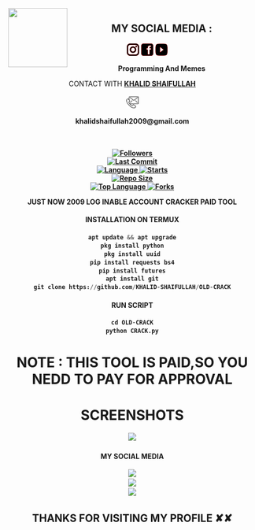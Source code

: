 <img src="https://c.top4top.io/p_2379bo9hu0.jpg" width="120" height="120" align="left">
<center>


   ##  MY SOCIAL MEDIA : <br>

<a href="https://Instagram.com/khalid_vau_2009/" target="_blank"><img src="https://github.com/Azim-vau/Azim-vau/blob/main/IMAGE/instagram.png" alt="alt text" width="25" height="25"></a> 
<a href="https://www.facebook.com/KHALID.CYBER.404" target="_blank"><img src="https://github.com/Azim-vau/Azim-vau/blob/main/IMAGE/facebook.png" alt="alt text" width="25" height="25"></a> <a href="https://youtube.com/channel/UC0egLGX2MkV-yqqC4ej4JYg"><img src="https://github.com/Azim-vau/Azim-vau/blob/main/IMAGE/youtube.png" alt="alt text" width="25" height="25"></a> 
&nbsp;&nbsp;     &nbsp;&nbsp;    &nbsp;&nbsp;   &nbsp;&nbsp;   &nbsp;&nbsp;
  
____Programming And Memes____

CONTACT WITH <a href="https://github.com/KHALID-SHAIFULLAH"><b>KHALID SHAIFULLAH</a> </br><br>
<img src="https://github.com/Azim-vau/Azim-vau/blob/main/IMAGE/contact.png" alt="alt text" width="25" height="25"> <br>
<p>khalidshaifullah2009@gmail.com</p>  <br> <br> 


<a href="https://github.com/KHALID-SHAIFULLAH/followers">
<img title="Followers" src="https://img.shields.io/github/followers/KHALID-SHAIFULLAH?label=Followers&color=blue&style=flat-square"></a>

<br>
  <a href="https://github.com/KHALID-SHAIFULLAH/termux-style/stargazers/">
  <a href="https://github.com/KHALID-SHAIFULLAH/OLD-CRACK">
    <img alt="Last Commit" src="https://img.shields.io/github/last-commit/KHALID-SHAIFULLAH/OLD-CRACK.svg"/>
  </a>
<br>
  <a href="https://github.com/KHALID-SHAIFULLAH/OLD-CRACK">
    <img alt="Language" src="https://img.shields.io/github/languages/count/KHALID-SHAIFULLAH/OLD-CRACK.svg"/>
  </a>
  <a href="https://github.com/KHALID-SHAIFULLAH/OLD-CRACK">
    <img alt="Starts" src="https://img.shields.io/github/stars/KHALID-SHAIFULLAH/OLD-CRACK.svg"/>
  </a>
<br>
<a href="https://github.com/KHALID-SHAIFULLAH/OLD-CRACK">
    <img alt="Repo Size" src="https://img.shields.io/github/repo-size/KHALID-SHAIFULLAH/OLD-CRACK.svg"/>
  </a>
<br>
<a href="https://github.com/KHALID-SHAIFULLAH/OLD-CRACK">
    <img alt="Top Language" src="https://img.shields.io/github/languages/top/KHALID-SHAIFULLAH/OLD-CRACK.svg"/> <a                                                                                                        href="https://github.com/Azim-vau/fcpromax">
    <img alt="Forks" src="https://img.shields.io/github/forks/KHALID-SHAIFULLAH/OLD-CRACK.svg"/>
  </a>
</div>

</br>
<p align="center">
      JUST NOW 2009 LOG INABLE ACCOUNT CRACKER PAID TOOL
</p>
  
#### INSTALLATION ON TERMUX
```python
apt update && apt upgrade
pkg install python
pkg install uuid
pip install requests bs4
pip install futures
apt install git
git clone https://github.com/KHALID-SHAIFULLAH/OLD-CRACK
```
#### RUN SCRIPT
```python
cd OLD-CRACK
python CRACK.py

```

# NOTE : THIS TOOL IS PAID,SO YOU NEDD TO PAY FOR APPROVAL

# SCREENSHOTS
![](https://h.top4top.io/p_23616x1qa0.jpg)



#### MY SOCIAL MEDIA

[![](https://img.shields.io/badge/Github-black?logo=Github&logoColor=red&labelColor=black)](https://github.com/KHALID-SHAIFULLAH) <br>
[![](https://img.shields.io/badge/Facebook-black?logo=Facebook&logoColor=red&labelColor=black)](https://www.facebook.com/KHALID.CYBER.404) <br>
[![](https://img.shields.io/badge/Instagram-black?logo=Instagram&logoColor=red&labelColor=black)](https://www.instagram.com/khalid_vau_2009/) <br>


<h2> THANKS FOR VISITING MY PROFILE ✘✘ <h2\>
